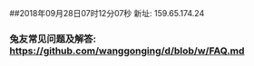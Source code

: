 ##2018年09月28日07时12分07秒 新址: 159.65.174.24
### 兔友常见问题及解答: https://github.com/wanggonging/d/blob/w/FAQ.md

